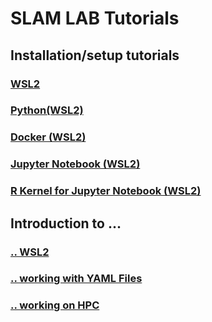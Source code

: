 # SLAM LAB Tutorials

## Installation/setup tutorials

### [WSL2](/wsl2_setup.md)

### [Python(WSL2)](/python_setup.md)

### [Docker (WSL2)](/docker_setup.md)

### [Jupyter Notebook (WSL2)](/jupyter_notebook_setup.md)

### [R Kernel for Jupyter Notebook (WSL2)](/r_kernel_setup.md)



## Introduction to ...

### [.. WSL2](/wsl_intro.md)

### [.. working with YAML Files](/yaml_intro.md)

### [.. working on HPC](/hpc_intro.md)
